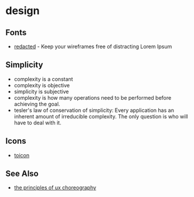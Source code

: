 # design

## Fonts
- [redacted](https://github.com/christiannaths/Redacted-Font) - Keep your wireframes free of distracting Lorem Ipsum

## Simplicity
- complexity is a constant
- complexity is objective
- simplicity is subjective
- complexity is how many operations need to be performed
  before achieving the goal.
- tesler's law of conservation of simplicity: Every application has an inherent
  amount of irreducible complexity. The only question is who will have to deal
  with it.

## Icons
- [toicon](http://www.toicon.com/)

## See Also
- [the principles of ux choreography](https://medium.com/@becca_u/the-principles-of-ux-choreography-69c91c2cbc2a)
